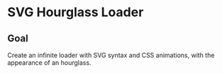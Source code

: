 # SVG Hourglass Loader

<!-- ## [Live Demo]() -->

## Goal

Create an infinite loader with SVG syntax and CSS animations, with the appearance of an hourglass.
